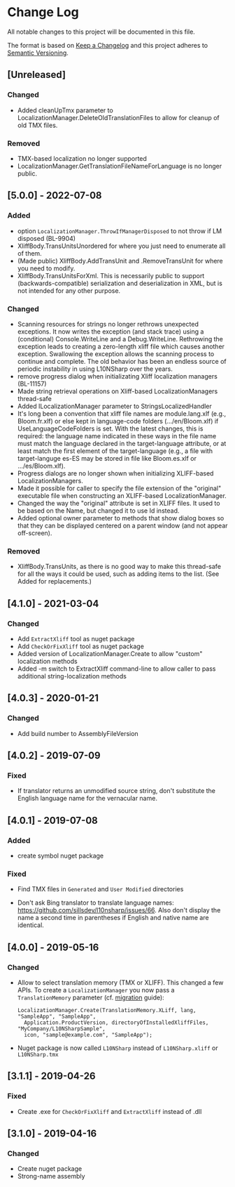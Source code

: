 # Change Log

All notable changes to this project will be documented in this file.

The format is based on [Keep a Changelog](http://keepachangelog.com/)
and this project adheres to [Semantic Versioning](http://semver.org/).

<!-- Available types of changes:
### Added
### Changed
### Fixed
### Deprecated
### Removed
### Security
-->

## [Unreleased]

### Changed

- Added cleanUpTmx parameter to LocalizationManager.DeleteOldTranslationFiles to allow for cleanup of old TMX files.

### Removed

- TMX-based localization no longer supported
- LocalizationManager.GetTranslationFileNameForLanguage is no longer public.

## [5.0.0] - 2022-07-08

### Added

- option `LocalizationManager.ThrowIfManagerDisposed` to not throw if LM disposed (BL-9904)
- XliffBody.TransUnitsUnordered for where you just need to enumerate all of them.
- (Made public) XliffBody.AddTransUnit and .RemoveTransUnit for where you need to modify.
- XliffBody.TransUnitsForXml. This is necessarily public to support (backwards-compatible)
    serialization and deserialization in XML, but is not intended for any other purpose.

### Changed

- Scanning resources for strings no longer rethrows unexpected exceptions.  It now writes the
  exception (and stack trace) using a (conditional) Console.WriteLine and a Debug.WriteLine.
  Rethrowing the exception leads to creating a zero-length xliff file which causes another
  exception.  Swallowing the exception allows the scanning process to continue and complete.
  The old behavior has been an endless source of periodic instability in using L10NSharp over
  the years.
- remove progress dialog when initializating Xliff localization managers (BL-11157)
- Made string retrieval operations on Xliff-based LocalizationManagers thread-safe
- Added ILocalizationManager parameter to StringsLocalizedHandler
- It's long been a convention that xliff file names are module.lang.xlf (e.g., Bloom.fr.xlf)
or else kept in language-code folders (.../en/Bloom.xlf) if UseLanguageCodeFolders is set.
With the latest changes, this is required: the language name indicated in these ways in the file
name must match the language declared in the target-language attribute, or at least match the
first element of the target-language (e.g., a file with target-languge es-ES may be stored in
file like Bloom.es.xlf or .../es/Bloom.xlf).
- Progress dialogs are no longer shown when initializing XLIFF-based LocalizationManagers.
- Made it possible for caller to specify the file extension of the "original" executable file
when constructing an XLIFF-based LocalizationManager.
- Changed the way the "original" attribute is set in XLIFF files. It used to be based on the
Name, but changed it to use Id instead.
- Added optional owner parameter to methods that show dialog boxes so that they can be
displayed centered on a parent window (and not appear off-screen).

### Removed

- XliffBody.TransUnits, as there is no good way to make this thread-safe for all the ways
    it could be used, such as adding items to the list. (See Added for replacements.)

## [4.1.0] - 2021-03-04

### Changed

- Add `ExtractXliff` tool as nuget package
- Add `CheckOrFixXliff` tool as nuget package
- Added version of LocalizationManager.Create to allow "custom" localization methods
- Added -m switch to ExtractXliff command-line to allow caller to pass additional string-localization methods

## [4.0.3] - 2020-01-21

### Changed

- Add build number to AssemblyFileVersion

## [4.0.2] - 2019-07-09

### Fixed

- If translator returns an unmodified source string, don't substitute the English language name for the vernacular name.

## [4.0.1] - 2019-07-08

### Added

- create symbol nuget package

### Fixed

- Find TMX files in `Generated` and `User Modified` directories

- Don't ask Bing translator to translate language names: https://github.com/sillsdev/l10nsharp/issues/66.
  Also don't display the name a second time in parentheses if English and native name are identical.

## [4.0.0] - 2019-05-16

### Changed

- Allow to select translation memory (TMX or XLIFF). This changed a few APIs.
  To create a `LocalizationManager` you now pass a `TranslationMemory` parameter
  (cf. [migration](https://github.com/sillsdev/l10nsharp/wiki/Migration) guide):

      LocalizationManager.Create(TranslationMemory.XLiff, lang, "SampleApp", "SampleApp",
        Application.ProductVersion, directoryOfInstalledXliffFiles, "MyCompany/L10NSharpSample",
        icon, "sample@example.com", "SampleApp");

- Nuget package is now called `L10NSharp` instead of `L10NSharp.xliff` or `L10NSharp.tmx`

## [3.1.1] - 2019-04-26

### Fixed

- Create .exe for `CheckOrFixXliff` and `ExtractXliff` instead of .dll

## [3.1.0] - 2019-04-16

### Changed

- Create nuget package
- Strong-name assembly
